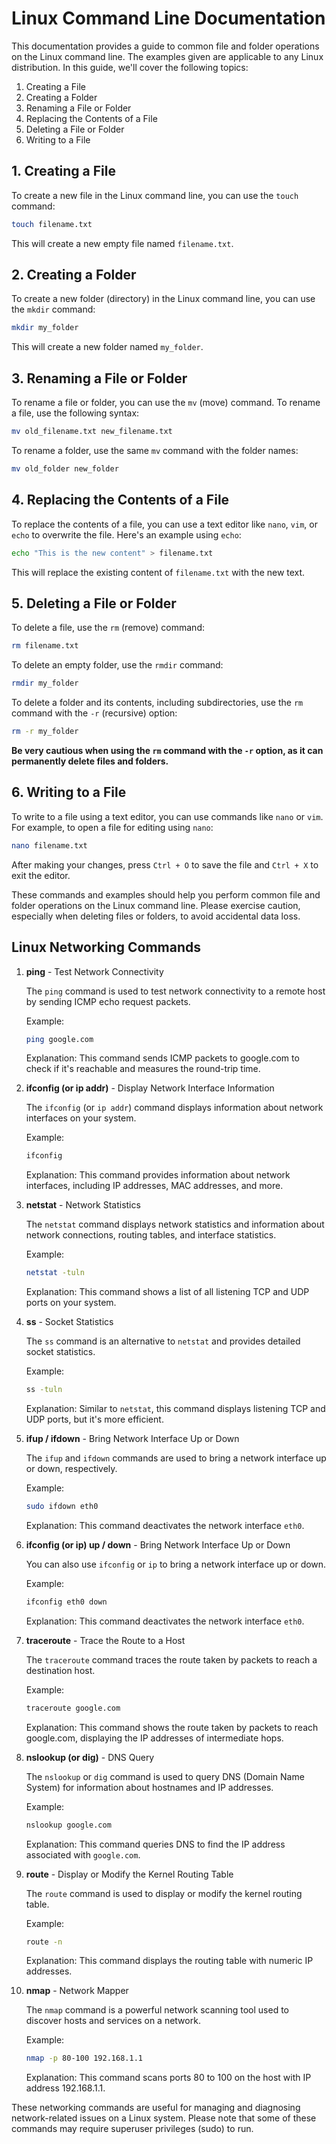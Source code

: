 # Linux Command Line Documentation

This documentation provides a guide to common file and folder operations on the Linux command line. The examples given are applicable to any Linux distribution. In this guide, we'll cover the following topics:

1. Creating a File
2. Creating a Folder
3. Renaming a File or Folder
4. Replacing the Contents of a File
5. Deleting a File or Folder
6. Writing to a File

## 1. Creating a File

To create a new file in the Linux command line, you can use the `touch` command:

```bash
touch filename.txt
```

This will create a new empty file named `filename.txt`.

## 2. Creating a Folder

To create a new folder (directory) in the Linux command line, you can use the `mkdir` command:

```bash
mkdir my_folder
```

This will create a new folder named `my_folder`.

## 3. Renaming a File or Folder

To rename a file or folder, you can use the `mv` (move) command. To rename a file, use the following syntax:

```bash
mv old_filename.txt new_filename.txt
```

To rename a folder, use the same `mv` command with the folder names:

```bash
mv old_folder new_folder
```

## 4. Replacing the Contents of a File

To replace the contents of a file, you can use a text editor like `nano`, `vim`, or `echo` to overwrite the file. Here's an example using `echo`:

```bash
echo "This is the new content" > filename.txt
```

This will replace the existing content of `filename.txt` with the new text.

## 5. Deleting a File or Folder

To delete a file, use the `rm` (remove) command:

```bash
rm filename.txt
```

To delete an empty folder, use the `rmdir` command:

```bash
rmdir my_folder
```

To delete a folder and its contents, including subdirectories, use the `rm` command with the `-r` (recursive) option:

```bash
rm -r my_folder
```

**Be very cautious when using the `rm` command with the `-r` option, as it can permanently delete files and folders.**

## 6. Writing to a File

To write to a file using a text editor, you can use commands like `nano` or `vim`. For example, to open a file for editing using `nano`:

```bash
nano filename.txt
```

After making your changes, press `Ctrl + O` to save the file and `Ctrl + X` to exit the editor.

These commands and examples should help you perform common file and folder operations on the Linux command line. Please exercise caution, especially when deleting files or folders, to avoid accidental data loss.

## Linux Networking Commands


1. **ping** - Test Network Connectivity

   The `ping` command is used to test network connectivity to a remote host by sending ICMP echo request packets.

   Example:

   ```bash
   ping google.com
   ```

   Explanation: This command sends ICMP packets to google.com to check if it's reachable and measures the round-trip time.

2. **ifconfig (or ip addr)** - Display Network Interface Information

   The `ifconfig` (or `ip addr`) command displays information about network interfaces on your system.

   Example:

   ```bash
   ifconfig
   ```

   Explanation: This command provides information about network interfaces, including IP addresses, MAC addresses, and more.

3. **netstat** - Network Statistics

   The `netstat` command displays network statistics and information about network connections, routing tables, and interface statistics.

   Example:

   ```bash
   netstat -tuln
   ```

   Explanation: This command shows a list of all listening TCP and UDP ports on your system.

4. **ss** - Socket Statistics

   The `ss` command is an alternative to `netstat` and provides detailed socket statistics.

   Example:

   ```bash
   ss -tuln
   ```

   Explanation: Similar to `netstat`, this command displays listening TCP and UDP ports, but it's more efficient.

5. **ifup / ifdown** - Bring Network Interface Up or Down

   The `ifup` and `ifdown` commands are used to bring a network interface up or down, respectively.

   Example:

   ```bash
   sudo ifdown eth0
   ```

   Explanation: This command deactivates the network interface `eth0`.

6. **ifconfig (or ip) up / down** - Bring Network Interface Up or Down

   You can also use `ifconfig` or `ip` to bring a network interface up or down.

   Example:

   ```bash
   ifconfig eth0 down
   ```

   Explanation: This command deactivates the network interface `eth0`.

7. **traceroute** - Trace the Route to a Host

   The `traceroute` command traces the route taken by packets to reach a destination host.

   Example:

   ```bash
   traceroute google.com
   ```

   Explanation: This command shows the route taken by packets to reach google.com, displaying the IP addresses of intermediate hops.

8. **nslookup (or dig)** - DNS Query

   The `nslookup` or `dig` command is used to query DNS (Domain Name System) for information about hostnames and IP addresses.

   Example:

   ```bash
   nslookup google.com
   ```

   Explanation: This command queries DNS to find the IP address associated with `google.com`.

9. **route** - Display or Modify the Kernel Routing Table

   The `route` command is used to display or modify the kernel routing table.

   Example:

   ```bash
   route -n
   ```

   Explanation: This command displays the routing table with numeric IP addresses.

10. **nmap** - Network Mapper

    The `nmap` command is a powerful network scanning tool used to discover hosts and services on a network.

    Example:

    ```bash
    nmap -p 80-100 192.168.1.1
    ```

    Explanation: This command scans ports 80 to 100 on the host with IP address 192.168.1.1.

These networking commands are useful for managing and diagnosing network-related issues on a Linux system. Please note that some of these commands may require superuser privileges (sudo) to run.
